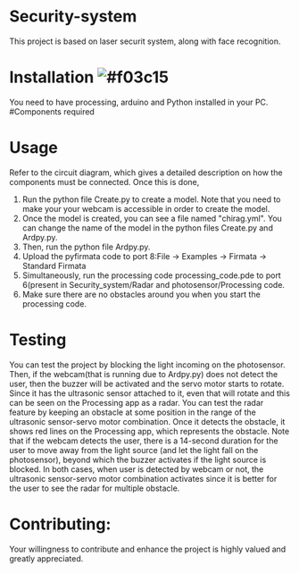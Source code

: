 # Security-system
This project is based on laser securit system, along with face recognition.
# Installation ![#f03c15](https://via.placeholder.com/15/f03c15/f03c15.png)
You need to have processing, arduino and Python installed in your PC.
#Components required
# Usage
Refer to the circuit diagram, which gives a detailed description on how the components must be connected.
Once this is done, 
1. Run the python file Create.py to create a model. Note that you need to make your your webcam is accessible in order to create the model.
3. Once the model is created, you can see a file named "chirag.yml". You can change the name of the model in the python files Create.py and Ardpy.py.
4. Then, run the python file Ardpy.py.
5. Upload the pyfirmata code to port 8:File -> Examples -> Firmata -> Standard Firmata
6. Simultaneously, run the processing code processing_code.pde to port 6(present in Security_system/Radar and photosensor/Processing code.
7. Make sure there are no obstacles around you when you start the processing code.
# Testing
You can test the project by blocking the light incoming on the photosensor. Then, if the webcam(that is running due to Ardpy.py) does not detect the user, then the buzzer will be activated and the servo motor starts to rotate. Since it has the ultrasonic sensor attached to it, even that will rotate and this can be seen on the Processing app as a radar.
You can test the radar feature by keeping an obstacle at some position in the range of the ultrasonic sensor-servo motor combination. Once it detects the obstacle, it shows red lines on the Processing app, which represents the obstacle.
Note that if the webcam detects the user, there is a 14-second duration for the user to move away from the light source (and let the light fall on the photosensor), beyond which the buzzer activates if the light source is blocked. In both cases, when user is detected by webcam or not, the ultrasonic sensor-servo motor combination activates since it is better for the user to see the radar for multiple obstacle.
# Contributing:
Your willingness to contribute and enhance the project is highly valued and greatly appreciated.
